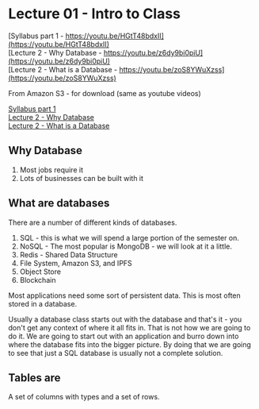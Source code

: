 
<style>
.pagebreak { page-break-before: always; }
.half { height: 200px; }
</style>


# Lecture 01 - Intro to Class

[Syllabus part 1 - https://youtu.be/HGtT48bdxII](https://youtu.be/HGtT48bdxII)<br>
[Lecture 2 - Why Database - https://youtu.be/z6dy9bi0piU](https://youtu.be/z6dy9bi0piU)<br>
[Lecture 2 - What is a Database - https://youtu.be/zoS8YWuXzss](https://youtu.be/zoS8YWuXzss)<br>

From Amazon S3 - for download (same as youtube videos)

[Syllabus part 1](http://uw-s20-2015.s3.amazonaws.com/4280-L01-Syllabus.mp4)<br>
[Lecture 2 - Why Database](http://uw-s20-2015.s3.amazonaws.com/4280-L02-pt1-Why-Database.mp4)<br>
[Lecture 2 - What is a Database](http://uw-s20-2015.s3.amazonaws.com/4280-L02-what-is-a-database.mp4)<br>


## Why Database

1. Most jobs require it
2. Lots of businesses can be built with it

## What are databases

There are a number of different kinds of databases.

1. SQL - this is what we will spend a large portion of the semester on.
2. NoSQL - The most popular is MongoDB - we will look at it a little.
3. Redis - Shared Data Structure
4. File System, Amazon S3, and IPFS
5. Object Store
6. Blockchain

Most applications need some sort of persistent data.  This is most often
stored in a database.

Usually a database class starts out with the database and that's it - you
don't get any context of where it all fits in.   That is not how we are going
to do it.   We are going to start out with an application and burro down into
where the database fits into the bigger picture.  By doing that we are 
going to see that just a SQL database is usually not a complete solution.

## Tables are 

A set of columns with types and a set of rows.

